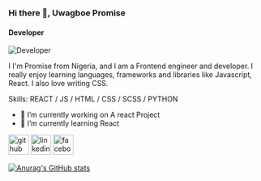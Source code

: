 ### Hi there 👋, Uwagboe Promise
#### Developer
![Developer](https://www.motocms.com/blog/wp-content/uploads/2019/11/how-to-become-a-web-developer.jpg)

I I'm Promise from Nigeria, and I am a Frontend engineer and developer. I really enjoy learning languages, frameworks and libraries like Javascript, React. I also love writing CSS.

Skills: REACT / JS / HTML / CSS / SCSS / PYTHON

- 🔭 I’m currently working on A react Project 
- 🌱 I’m currently learning React 


[<img src='https://cdn.jsdelivr.net/npm/simple-icons@3.0.1/icons/github.svg' alt='github' height='40'>](https://github.com/https://github.com/Promtech1)  [<img src='https://cdn.jsdelivr.net/npm/simple-icons@3.0.1/icons/linkedin.svg' alt='linkedin' height='40'>](https://www.linkedin.com/in/linkedin.com/in/jonathan-uwagboe-promise-o-60b3a3205/)  [<img src='https://cdn.jsdelivr.net/npm/simple-icons@3.0.1/icons/facebook.svg' alt='facebook' height='40'>](https://www.facebook.com/https://web.facebook.com/promise.uwagboe/)  

[![Anurag's GitHub stats](https://github-readme-stats.vercel.app/api?username=Promtech1)](https://github.com/anuraghazra/github-readme-stats)
